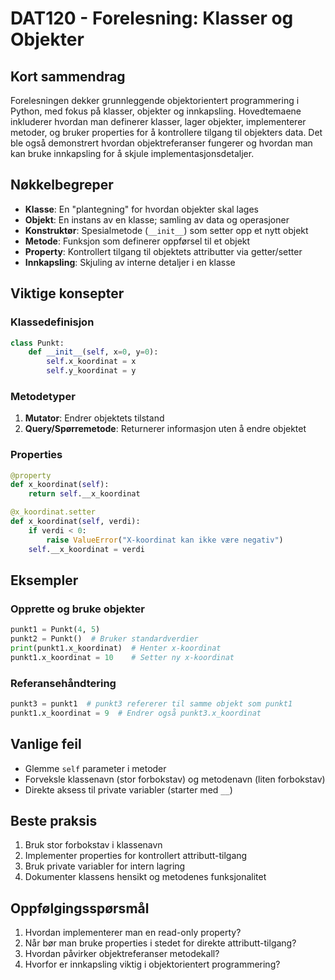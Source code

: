 # DAT120 - Forelesning: Klasser og Objekter

## Kort sammendrag
Forelesningen dekker grunnleggende objektorientert programmering i Python, med fokus på klasser, objekter og innkapsling. Hovedtemaene inkluderer hvordan man definerer klasser, lager objekter, implementerer metoder, og bruker properties for å kontrollere tilgang til objekters data. Det ble også demonstrert hvordan objektreferanser fungerer og hvordan man kan bruke innkapsling for å skjule implementasjonsdetaljer.

## Nøkkelbegreper
- **Klasse**: En "plantegning" for hvordan objekter skal lages
- **Objekt**: En instans av en klasse; samling av data og operasjoner
- **Konstruktør**: Spesialmetode (`__init__`) som setter opp et nytt objekt
- **Metode**: Funksjon som definerer oppførsel til et objekt
- **Property**: Kontrollert tilgang til objektets attributter via getter/setter
- **Innkapsling**: Skjuling av interne detaljer i en klasse

## Viktige konsepter

### Klassedefinisjon
```python
class Punkt:
    def __init__(self, x=0, y=0):
        self.x_koordinat = x
        self.y_koordinat = y
```

### Metodetyper
1. **Mutator**: Endrer objektets tilstand
2. **Query/Spørremetode**: Returnerer informasjon uten å endre objektet

### Properties
```python
@property
def x_koordinat(self):
    return self.__x_koordinat

@x_koordinat.setter
def x_koordinat(self, verdi):
    if verdi < 0:
        raise ValueError("X-koordinat kan ikke være negativ")
    self.__x_koordinat = verdi
```

## Eksempler

### Opprette og bruke objekter
```python
punkt1 = Punkt(4, 5)
punkt2 = Punkt()  # Bruker standardverdier
print(punkt1.x_koordinat)  # Henter x-koordinat
punkt1.x_koordinat = 10    # Setter ny x-koordinat
```

### Referansehåndtering
```python
punkt3 = punkt1  # punkt3 refererer til samme objekt som punkt1
punkt1.x_koordinat = 9  # Endrer også punkt3.x_koordinat
```

## Vanlige feil
- Glemme `self` parameter i metoder
- Forveksle klassenavn (stor forbokstav) og metodenavn (liten forbokstav)
- Direkte aksess til private variabler (starter med `__`)

## Beste praksis
1. Bruk stor forbokstav i klassenavn
2. Implementer properties for kontrollert attributt-tilgang
3. Bruk private variabler for intern lagring
4. Dokumenter klassens hensikt og metodenes funksjonalitet

## Oppfølgingsspørsmål
1. Hvordan implementerer man en read-only property?
2. Når bør man bruke properties i stedet for direkte attributt-tilgang?
3. Hvordan påvirker objektreferanser metodekall?
4. Hvorfor er innkapsling viktig i objektorientert programmering?